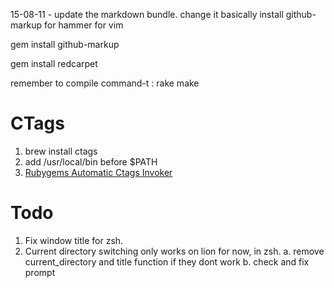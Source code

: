 15-08-11 - update the markdown bundle. change it basically
install github-markup for hammer for vim

gem install github-markup

gem install redcarpet

remember to compile command-t : rake make


# CTags
1. brew install ctags
2. add /usr/local/bin before $PATH
3. [ Rubygems Automatic Ctags Invoker ](https://github.com/tpope/gem-ctags)

# Todo
1. Fix window title for zsh.
2. Current directory switching only works on lion for now, in zsh.
    a. remove current_directory and title function if they dont work
    b. check and fix prompt
